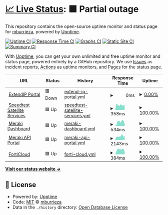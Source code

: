 # [📈 Live Status](https://mburrieza.github.io/StatusPage): <!--live status--> **🟧 Partial outage**

This repository contains the open-source uptime monitor and status page for [mburrieza](https://mburrieza.github.io/StatusPage), powered by [Upptime](https://github.com/upptime/upptime).

[![Uptime CI](https://github.com/mburrieza/StatusPage/workflows/Uptime%20CI/badge.svg)](https://github.com/mburrieza/StatusPage/actions?query=workflow%3A%22Uptime+CI%22)
[![Response Time CI](https://github.com/mburrieza/StatusPage/workflows/Response%20Time%20CI/badge.svg)](https://github.com/mburrieza/StatusPage/actions?query=workflow%3A%22Response+Time+CI%22)
[![Graphs CI](https://github.com/mburrieza/StatusPage/workflows/Graphs%20CI/badge.svg)](https://github.com/mburrieza/StatusPage/actions?query=workflow%3A%22Graphs+CI%22)
[![Static Site CI](https://github.com/mburrieza/StatusPage/workflows/Static%20Site%20CI/badge.svg)](https://github.com/mburrieza/StatusPage/actions?query=workflow%3A%22Static+Site+CI%22)
[![Summary CI](https://github.com/mburrieza/StatusPage/workflows/Summary%20CI/badge.svg)](https://github.com/mburrieza/StatusPage/actions?query=workflow%3A%22Summary+CI%22)

With [Upptime](https://upptime.js.org), you can get your own unlimited and free uptime monitor and status page, powered entirely by a GitHub repository. We use [Issues](https://github.com/mburrieza/StatusPage/issues) as incident reports, [Actions](https://github.com/mburrieza/StatusPage/actions) as uptime monitors, and [Pages](https://mburrieza.github.io/StatusPage) for the status page.

<!--start: status pages-->
<!-- This summary is generated by Upptime (https://github.com/upptime/upptime) -->
<!-- Do not edit this manually, your changes will be overwritten -->
<!-- prettier-ignore -->
| URL | Status | History | Response Time | Uptime |
| --- | ------ | ------- | ------------- | ------ |
| <img alt="" src="https://favicons.githubusercontent.com/extendip.centurylink.com" height="13"> [ExtendIP Portal](https://extendip.centurylink.com) | 🟥 Down | [extend-ip-portal.yml](https://github.com/mburrieza/StatusPage/commits/HEAD/history/extend-ip-portal.yml) | <details><summary><img alt="Response time graph" src="./graphs/extend-ip-portal/response-time-week.png" height="20"> 0ms</summary><br><a href="https://mburrieza.github.io/StatusPage/history/extend-ip-portal"><img alt="Response time 676" src="https://img.shields.io/endpoint?url=https%3A%2F%2Fraw.githubusercontent.com%2Fmburrieza%2FStatusPage%2FHEAD%2Fapi%2Fextend-ip-portal%2Fresponse-time.json"></a><br><a href="https://mburrieza.github.io/StatusPage/history/extend-ip-portal"><img alt="24-hour response time 0" src="https://img.shields.io/endpoint?url=https%3A%2F%2Fraw.githubusercontent.com%2Fmburrieza%2FStatusPage%2FHEAD%2Fapi%2Fextend-ip-portal%2Fresponse-time-day.json"></a><br><a href="https://mburrieza.github.io/StatusPage/history/extend-ip-portal"><img alt="7-day response time 0" src="https://img.shields.io/endpoint?url=https%3A%2F%2Fraw.githubusercontent.com%2Fmburrieza%2FStatusPage%2FHEAD%2Fapi%2Fextend-ip-portal%2Fresponse-time-week.json"></a><br><a href="https://mburrieza.github.io/StatusPage/history/extend-ip-portal"><img alt="30-day response time 710" src="https://img.shields.io/endpoint?url=https%3A%2F%2Fraw.githubusercontent.com%2Fmburrieza%2FStatusPage%2FHEAD%2Fapi%2Fextend-ip-portal%2Fresponse-time-month.json"></a><br><a href="https://mburrieza.github.io/StatusPage/history/extend-ip-portal"><img alt="1-year response time 676" src="https://img.shields.io/endpoint?url=https%3A%2F%2Fraw.githubusercontent.com%2Fmburrieza%2FStatusPage%2FHEAD%2Fapi%2Fextend-ip-portal%2Fresponse-time-year.json"></a></details> | <details><summary><a href="https://mburrieza.github.io/StatusPage/history/extend-ip-portal">0.00%</a></summary><a href="https://mburrieza.github.io/StatusPage/history/extend-ip-portal"><img alt="All-time uptime 85.52%" src="https://img.shields.io/endpoint?url=https%3A%2F%2Fraw.githubusercontent.com%2Fmburrieza%2FStatusPage%2FHEAD%2Fapi%2Fextend-ip-portal%2Fuptime.json"></a><br><a href="https://mburrieza.github.io/StatusPage/history/extend-ip-portal"><img alt="24-hour uptime 0.00%" src="https://img.shields.io/endpoint?url=https%3A%2F%2Fraw.githubusercontent.com%2Fmburrieza%2FStatusPage%2FHEAD%2Fapi%2Fextend-ip-portal%2Fuptime-day.json"></a><br><a href="https://mburrieza.github.io/StatusPage/history/extend-ip-portal"><img alt="7-day uptime 0.00%" src="https://img.shields.io/endpoint?url=https%3A%2F%2Fraw.githubusercontent.com%2Fmburrieza%2FStatusPage%2FHEAD%2Fapi%2Fextend-ip-portal%2Fuptime-week.json"></a><br><a href="https://mburrieza.github.io/StatusPage/history/extend-ip-portal"><img alt="30-day uptime 45.73%" src="https://img.shields.io/endpoint?url=https%3A%2F%2Fraw.githubusercontent.com%2Fmburrieza%2FStatusPage%2FHEAD%2Fapi%2Fextend-ip-portal%2Fuptime-month.json"></a><br><a href="https://mburrieza.github.io/StatusPage/history/extend-ip-portal"><img alt="1-year uptime 85.52%" src="https://img.shields.io/endpoint?url=https%3A%2F%2Fraw.githubusercontent.com%2Fmburrieza%2FStatusPage%2FHEAD%2Fapi%2Fextend-ip-portal%2Fuptime-year.json"></a></details>
| <img alt="" src="https://favicons.githubusercontent.com/speedtest.extendvno.centurylink.com" height="13"> [Speedtest Satellite Services](http://speedtest.extendvno.centurylink.com) | 🟩 Up | [speedtest-satellite-services.yml](https://github.com/mburrieza/StatusPage/commits/HEAD/history/speedtest-satellite-services.yml) | <details><summary><img alt="Response time graph" src="./graphs/speedtest-satellite-services/response-time-week.png" height="20"> 358ms</summary><br><a href="https://mburrieza.github.io/StatusPage/history/speedtest-satellite-services"><img alt="Response time 366" src="https://img.shields.io/endpoint?url=https%3A%2F%2Fraw.githubusercontent.com%2Fmburrieza%2FStatusPage%2FHEAD%2Fapi%2Fspeedtest-satellite-services%2Fresponse-time.json"></a><br><a href="https://mburrieza.github.io/StatusPage/history/speedtest-satellite-services"><img alt="24-hour response time 419" src="https://img.shields.io/endpoint?url=https%3A%2F%2Fraw.githubusercontent.com%2Fmburrieza%2FStatusPage%2FHEAD%2Fapi%2Fspeedtest-satellite-services%2Fresponse-time-day.json"></a><br><a href="https://mburrieza.github.io/StatusPage/history/speedtest-satellite-services"><img alt="7-day response time 358" src="https://img.shields.io/endpoint?url=https%3A%2F%2Fraw.githubusercontent.com%2Fmburrieza%2FStatusPage%2FHEAD%2Fapi%2Fspeedtest-satellite-services%2Fresponse-time-week.json"></a><br><a href="https://mburrieza.github.io/StatusPage/history/speedtest-satellite-services"><img alt="30-day response time 359" src="https://img.shields.io/endpoint?url=https%3A%2F%2Fraw.githubusercontent.com%2Fmburrieza%2FStatusPage%2FHEAD%2Fapi%2Fspeedtest-satellite-services%2Fresponse-time-month.json"></a><br><a href="https://mburrieza.github.io/StatusPage/history/speedtest-satellite-services"><img alt="1-year response time 366" src="https://img.shields.io/endpoint?url=https%3A%2F%2Fraw.githubusercontent.com%2Fmburrieza%2FStatusPage%2FHEAD%2Fapi%2Fspeedtest-satellite-services%2Fresponse-time-year.json"></a></details> | <details><summary><a href="https://mburrieza.github.io/StatusPage/history/speedtest-satellite-services">100.00%</a></summary><a href="https://mburrieza.github.io/StatusPage/history/speedtest-satellite-services"><img alt="All-time uptime 96.69%" src="https://img.shields.io/endpoint?url=https%3A%2F%2Fraw.githubusercontent.com%2Fmburrieza%2FStatusPage%2FHEAD%2Fapi%2Fspeedtest-satellite-services%2Fuptime.json"></a><br><a href="https://mburrieza.github.io/StatusPage/history/speedtest-satellite-services"><img alt="24-hour uptime 100.00%" src="https://img.shields.io/endpoint?url=https%3A%2F%2Fraw.githubusercontent.com%2Fmburrieza%2FStatusPage%2FHEAD%2Fapi%2Fspeedtest-satellite-services%2Fuptime-day.json"></a><br><a href="https://mburrieza.github.io/StatusPage/history/speedtest-satellite-services"><img alt="7-day uptime 100.00%" src="https://img.shields.io/endpoint?url=https%3A%2F%2Fraw.githubusercontent.com%2Fmburrieza%2FStatusPage%2FHEAD%2Fapi%2Fspeedtest-satellite-services%2Fuptime-week.json"></a><br><a href="https://mburrieza.github.io/StatusPage/history/speedtest-satellite-services"><img alt="30-day uptime 100.00%" src="https://img.shields.io/endpoint?url=https%3A%2F%2Fraw.githubusercontent.com%2Fmburrieza%2FStatusPage%2FHEAD%2Fapi%2Fspeedtest-satellite-services%2Fuptime-month.json"></a><br><a href="https://mburrieza.github.io/StatusPage/history/speedtest-satellite-services"><img alt="1-year uptime 96.69%" src="https://img.shields.io/endpoint?url=https%3A%2F%2Fraw.githubusercontent.com%2Fmburrieza%2FStatusPage%2FHEAD%2Fapi%2Fspeedtest-satellite-services%2Fuptime-year.json"></a></details>
| <img alt="" src="https://favicons.githubusercontent.com/dashboard.meraki.com" height="13"> [Meraki Dashboard](https://dashboard.meraki.com) | 🟩 Up | [meraki-dashboard.yml](https://github.com/mburrieza/StatusPage/commits/HEAD/history/meraki-dashboard.yml) | <details><summary><img alt="Response time graph" src="./graphs/meraki-dashboard/response-time-week.png" height="20"> 534ms</summary><br><a href="https://mburrieza.github.io/StatusPage/history/meraki-dashboard"><img alt="Response time 448" src="https://img.shields.io/endpoint?url=https%3A%2F%2Fraw.githubusercontent.com%2Fmburrieza%2FStatusPage%2FHEAD%2Fapi%2Fmeraki-dashboard%2Fresponse-time.json"></a><br><a href="https://mburrieza.github.io/StatusPage/history/meraki-dashboard"><img alt="24-hour response time 454" src="https://img.shields.io/endpoint?url=https%3A%2F%2Fraw.githubusercontent.com%2Fmburrieza%2FStatusPage%2FHEAD%2Fapi%2Fmeraki-dashboard%2Fresponse-time-day.json"></a><br><a href="https://mburrieza.github.io/StatusPage/history/meraki-dashboard"><img alt="7-day response time 534" src="https://img.shields.io/endpoint?url=https%3A%2F%2Fraw.githubusercontent.com%2Fmburrieza%2FStatusPage%2FHEAD%2Fapi%2Fmeraki-dashboard%2Fresponse-time-week.json"></a><br><a href="https://mburrieza.github.io/StatusPage/history/meraki-dashboard"><img alt="30-day response time 542" src="https://img.shields.io/endpoint?url=https%3A%2F%2Fraw.githubusercontent.com%2Fmburrieza%2FStatusPage%2FHEAD%2Fapi%2Fmeraki-dashboard%2Fresponse-time-month.json"></a><br><a href="https://mburrieza.github.io/StatusPage/history/meraki-dashboard"><img alt="1-year response time 448" src="https://img.shields.io/endpoint?url=https%3A%2F%2Fraw.githubusercontent.com%2Fmburrieza%2FStatusPage%2FHEAD%2Fapi%2Fmeraki-dashboard%2Fresponse-time-year.json"></a></details> | <details><summary><a href="https://mburrieza.github.io/StatusPage/history/meraki-dashboard">100.00%</a></summary><a href="https://mburrieza.github.io/StatusPage/history/meraki-dashboard"><img alt="All-time uptime 99.99%" src="https://img.shields.io/endpoint?url=https%3A%2F%2Fraw.githubusercontent.com%2Fmburrieza%2FStatusPage%2FHEAD%2Fapi%2Fmeraki-dashboard%2Fuptime.json"></a><br><a href="https://mburrieza.github.io/StatusPage/history/meraki-dashboard"><img alt="24-hour uptime 100.00%" src="https://img.shields.io/endpoint?url=https%3A%2F%2Fraw.githubusercontent.com%2Fmburrieza%2FStatusPage%2FHEAD%2Fapi%2Fmeraki-dashboard%2Fuptime-day.json"></a><br><a href="https://mburrieza.github.io/StatusPage/history/meraki-dashboard"><img alt="7-day uptime 100.00%" src="https://img.shields.io/endpoint?url=https%3A%2F%2Fraw.githubusercontent.com%2Fmburrieza%2FStatusPage%2FHEAD%2Fapi%2Fmeraki-dashboard%2Fuptime-week.json"></a><br><a href="https://mburrieza.github.io/StatusPage/history/meraki-dashboard"><img alt="30-day uptime 100.00%" src="https://img.shields.io/endpoint?url=https%3A%2F%2Fraw.githubusercontent.com%2Fmburrieza%2FStatusPage%2FHEAD%2Fapi%2Fmeraki-dashboard%2Fuptime-month.json"></a><br><a href="https://mburrieza.github.io/StatusPage/history/meraki-dashboard"><img alt="1-year uptime 99.99%" src="https://img.shields.io/endpoint?url=https%3A%2F%2Fraw.githubusercontent.com%2Fmburrieza%2FStatusPage%2FHEAD%2Fapi%2Fmeraki-dashboard%2Fuptime-year.json"></a></details>
| <img alt="" src="https://favicons.githubusercontent.com/api.meraki.com" height="13"> [Meraki API Portal](https://api.meraki.com/api/v1/organizations) | 🟩 Up | [meraki-api-portal.yml](https://github.com/mburrieza/StatusPage/commits/HEAD/history/meraki-api-portal.yml) | <details><summary><img alt="Response time graph" src="./graphs/meraki-api-portal/response-time-week.png" height="20"> 2143ms</summary><br><a href="https://mburrieza.github.io/StatusPage/history/meraki-api-portal"><img alt="Response time 2453" src="https://img.shields.io/endpoint?url=https%3A%2F%2Fraw.githubusercontent.com%2Fmburrieza%2FStatusPage%2FHEAD%2Fapi%2Fmeraki-api-portal%2Fresponse-time.json"></a><br><a href="https://mburrieza.github.io/StatusPage/history/meraki-api-portal"><img alt="24-hour response time 1913" src="https://img.shields.io/endpoint?url=https%3A%2F%2Fraw.githubusercontent.com%2Fmburrieza%2FStatusPage%2FHEAD%2Fapi%2Fmeraki-api-portal%2Fresponse-time-day.json"></a><br><a href="https://mburrieza.github.io/StatusPage/history/meraki-api-portal"><img alt="7-day response time 2143" src="https://img.shields.io/endpoint?url=https%3A%2F%2Fraw.githubusercontent.com%2Fmburrieza%2FStatusPage%2FHEAD%2Fapi%2Fmeraki-api-portal%2Fresponse-time-week.json"></a><br><a href="https://mburrieza.github.io/StatusPage/history/meraki-api-portal"><img alt="30-day response time 2124" src="https://img.shields.io/endpoint?url=https%3A%2F%2Fraw.githubusercontent.com%2Fmburrieza%2FStatusPage%2FHEAD%2Fapi%2Fmeraki-api-portal%2Fresponse-time-month.json"></a><br><a href="https://mburrieza.github.io/StatusPage/history/meraki-api-portal"><img alt="1-year response time 2453" src="https://img.shields.io/endpoint?url=https%3A%2F%2Fraw.githubusercontent.com%2Fmburrieza%2FStatusPage%2FHEAD%2Fapi%2Fmeraki-api-portal%2Fresponse-time-year.json"></a></details> | <details><summary><a href="https://mburrieza.github.io/StatusPage/history/meraki-api-portal">100.00%</a></summary><a href="https://mburrieza.github.io/StatusPage/history/meraki-api-portal"><img alt="All-time uptime 99.85%" src="https://img.shields.io/endpoint?url=https%3A%2F%2Fraw.githubusercontent.com%2Fmburrieza%2FStatusPage%2FHEAD%2Fapi%2Fmeraki-api-portal%2Fuptime.json"></a><br><a href="https://mburrieza.github.io/StatusPage/history/meraki-api-portal"><img alt="24-hour uptime 100.00%" src="https://img.shields.io/endpoint?url=https%3A%2F%2Fraw.githubusercontent.com%2Fmburrieza%2FStatusPage%2FHEAD%2Fapi%2Fmeraki-api-portal%2Fuptime-day.json"></a><br><a href="https://mburrieza.github.io/StatusPage/history/meraki-api-portal"><img alt="7-day uptime 100.00%" src="https://img.shields.io/endpoint?url=https%3A%2F%2Fraw.githubusercontent.com%2Fmburrieza%2FStatusPage%2FHEAD%2Fapi%2Fmeraki-api-portal%2Fuptime-week.json"></a><br><a href="https://mburrieza.github.io/StatusPage/history/meraki-api-portal"><img alt="30-day uptime 99.93%" src="https://img.shields.io/endpoint?url=https%3A%2F%2Fraw.githubusercontent.com%2Fmburrieza%2FStatusPage%2FHEAD%2Fapi%2Fmeraki-api-portal%2Fuptime-month.json"></a><br><a href="https://mburrieza.github.io/StatusPage/history/meraki-api-portal"><img alt="1-year uptime 99.85%" src="https://img.shields.io/endpoint?url=https%3A%2F%2Fraw.githubusercontent.com%2Fmburrieza%2FStatusPage%2FHEAD%2Fapi%2Fmeraki-api-portal%2Fuptime-year.json"></a></details>
| <img alt="" src="https://favicons.githubusercontent.com/login.forticloud.com" height="13"> [FortiCloud](https://login.forticloud.com) | 🟩 Up | [forti-cloud.yml](https://github.com/mburrieza/StatusPage/commits/HEAD/history/forti-cloud.yml) | <details><summary><img alt="Response time graph" src="./graphs/forti-cloud/response-time-week.png" height="20"> 384ms</summary><br><a href="https://mburrieza.github.io/StatusPage/history/forti-cloud"><img alt="Response time 423" src="https://img.shields.io/endpoint?url=https%3A%2F%2Fraw.githubusercontent.com%2Fmburrieza%2FStatusPage%2FHEAD%2Fapi%2Fforti-cloud%2Fresponse-time.json"></a><br><a href="https://mburrieza.github.io/StatusPage/history/forti-cloud"><img alt="24-hour response time 376" src="https://img.shields.io/endpoint?url=https%3A%2F%2Fraw.githubusercontent.com%2Fmburrieza%2FStatusPage%2FHEAD%2Fapi%2Fforti-cloud%2Fresponse-time-day.json"></a><br><a href="https://mburrieza.github.io/StatusPage/history/forti-cloud"><img alt="7-day response time 384" src="https://img.shields.io/endpoint?url=https%3A%2F%2Fraw.githubusercontent.com%2Fmburrieza%2FStatusPage%2FHEAD%2Fapi%2Fforti-cloud%2Fresponse-time-week.json"></a><br><a href="https://mburrieza.github.io/StatusPage/history/forti-cloud"><img alt="30-day response time 373" src="https://img.shields.io/endpoint?url=https%3A%2F%2Fraw.githubusercontent.com%2Fmburrieza%2FStatusPage%2FHEAD%2Fapi%2Fforti-cloud%2Fresponse-time-month.json"></a><br><a href="https://mburrieza.github.io/StatusPage/history/forti-cloud"><img alt="1-year response time 423" src="https://img.shields.io/endpoint?url=https%3A%2F%2Fraw.githubusercontent.com%2Fmburrieza%2FStatusPage%2FHEAD%2Fapi%2Fforti-cloud%2Fresponse-time-year.json"></a></details> | <details><summary><a href="https://mburrieza.github.io/StatusPage/history/forti-cloud">100.00%</a></summary><a href="https://mburrieza.github.io/StatusPage/history/forti-cloud"><img alt="All-time uptime 99.82%" src="https://img.shields.io/endpoint?url=https%3A%2F%2Fraw.githubusercontent.com%2Fmburrieza%2FStatusPage%2FHEAD%2Fapi%2Fforti-cloud%2Fuptime.json"></a><br><a href="https://mburrieza.github.io/StatusPage/history/forti-cloud"><img alt="24-hour uptime 100.00%" src="https://img.shields.io/endpoint?url=https%3A%2F%2Fraw.githubusercontent.com%2Fmburrieza%2FStatusPage%2FHEAD%2Fapi%2Fforti-cloud%2Fuptime-day.json"></a><br><a href="https://mburrieza.github.io/StatusPage/history/forti-cloud"><img alt="7-day uptime 100.00%" src="https://img.shields.io/endpoint?url=https%3A%2F%2Fraw.githubusercontent.com%2Fmburrieza%2FStatusPage%2FHEAD%2Fapi%2Fforti-cloud%2Fuptime-week.json"></a><br><a href="https://mburrieza.github.io/StatusPage/history/forti-cloud"><img alt="30-day uptime 100.00%" src="https://img.shields.io/endpoint?url=https%3A%2F%2Fraw.githubusercontent.com%2Fmburrieza%2FStatusPage%2FHEAD%2Fapi%2Fforti-cloud%2Fuptime-month.json"></a><br><a href="https://mburrieza.github.io/StatusPage/history/forti-cloud"><img alt="1-year uptime 99.82%" src="https://img.shields.io/endpoint?url=https%3A%2F%2Fraw.githubusercontent.com%2Fmburrieza%2FStatusPage%2FHEAD%2Fapi%2Fforti-cloud%2Fuptime-year.json"></a></details>

<!--end: status pages-->

[**Visit our status website →**](https://mburrieza.github.io/StatusPage)

## 📄 License

- Powered by: [Upptime](https://github.com/upptime/upptime)
- Code: [MIT](./LICENSE) © [mburrieza](https://mburrieza.github.io/StatusPage)
- Data in the `./history` directory: [Open Database License](https://opendatacommons.org/licenses/odbl/1-0/)
